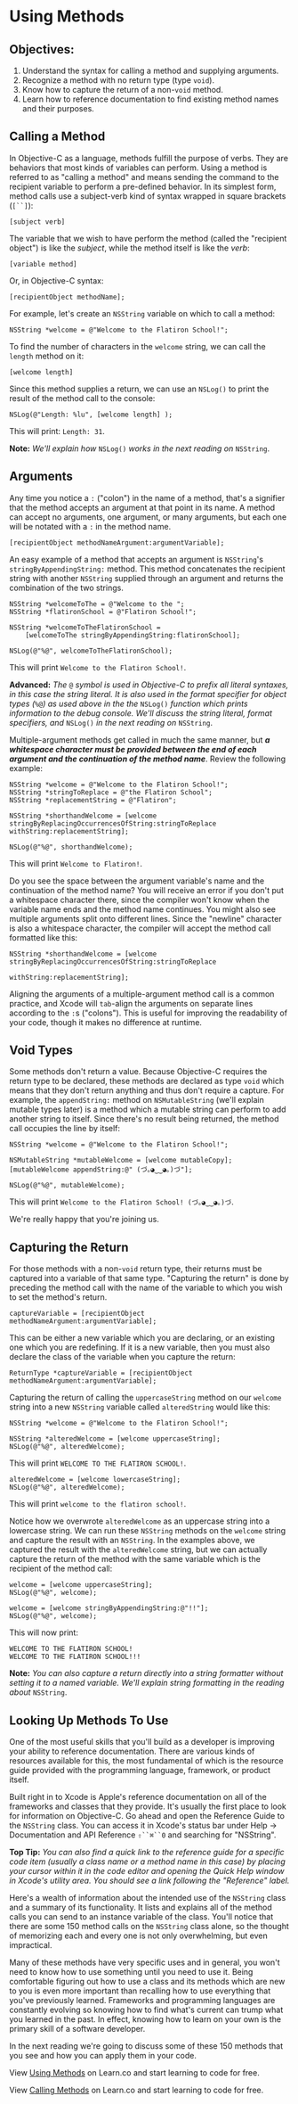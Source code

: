 # Using Methods

## Objectives:

1. Understand the syntax for calling a method and supplying arguments.
2. Recognize a method with no return type (type `void`).
3. Know how to capture the return of a non-`void` method.
4. Learn how to reference documentation to find existing method names and their purposes.

## Calling a Method

In Objective-C as a language, methods fulfill the purpose of verbs. They are behaviors that most kinds of variables can perform. Using a method is referred to as "calling a method" and means sending the command to the recipient variable to perform a pre-defined behavior. In its simplest form, method calls use a subject-verb kind of syntax wrapped in square brackets (`[``]`):


`[subject verb]`


The variable that we wish to have perform the method (called the "recipient object") is like the *subject*, while the method itself is like the *verb*:


`[variable method]`

Or, in Objective-C syntax:

```objc
[recipientObject methodName];
```

For example, let's create an `NSString` variable on which to call a method:

```objc
NSString *welcome = @"Welcome to the Flatiron School!";
```

To find the number of characters in the `welcome` string, we can call the `length` method on it:


`[welcome length]`


Since this method supplies a return, we can use an `NSLog()` to print the result of the method call to the console: 

```objc
NSLog(@"Length: %lu", [welcome length] );
```
This will print: `Length: 31`.

**Note:** *We'll explain how* `NSLog()` *works in the next reading on* `NSString`.

## Arguments

Any time you notice a `:` ("colon") in the name of a method, that's a signifier that the method accepts an argument at that point in its name. A method can accept no arguments, one argument, or many arguments, but each one will be notated with a `:` in the method name.

```objc
[recipientObject methodNameArgument:argumentVariable];
```

An easy example of a method that accepts an argument is `NSString`'s `stringByAppendingString:` method. This method concatenates the recipient string with another `NSString` supplied through an argument and returns the combination of the two strings.


```objc
NSString *welcomeToThe = @"Welcome to the ";
NSString *flatironSchool = @"Flatiron School!";

NSString *welcomeToTheFlatironSchool = 
    [welcomeToThe stringByAppendingString:flatironSchool];

NSLog(@"%@", welcomeToTheFlatironSchool);
```
This will print `Welcome to the Flatiron School!`.

**Advanced:** *The* `@` *symbol is used in Objective-C to prefix all literal syntaxes, in this case the string literal. It is also used in the format specifier for object types (*`%@`*) as used above in the the* `NSLog()` *function which prints information to the debug console. We'll discuss the string literal, format specifiers, and* `NSLog()` *in the next reading on* `NSString`.

Multiple-argument methods get called in much the same manner, but ***a whitespace character must be provided between the end of each argument and the continuation of the method name***. Review the following example:

```objc
NSString *welcome = @"Welcome to the Flatiron School!";
NSString *stringToReplace = @"the Flatiron School";
NSString *replacementString = @"Flatiron";

NSString *shorthandWelcome = [welcome stringByReplacingOccurrencesOfString:stringToReplace withString:replacementString];

NSLog(@"%@", shorthandWelcome);
```
This will print `Welcome to Flatiron!`. 

Do you see the space between the argument variable's name and the continuation of the method name? You will receive an error if you don't put a whitespace character there, since the compiler won't know when the variable name ends and the method name continues. You might also see multiple arguments split onto different lines. Since the "newline" character is also a whitespace character, the compiler will accept the method call formatted like this:

```objc
NSString *shorthandWelcome = [welcome stringByReplacingOccurrencesOfString:stringToReplace 
                                                                withString:replacementString];
```
Aligning the arguments of a multiple-argument method call is a common practice, and Xcode will `tab`-align the arguments on separate lines according to the `:`s ("colons"). This is useful for improving the readability of your code, though it makes no difference at runtime.

## Void Types

Some methods don't return a value. Because Objective-C requires the return type to be declared, these methods are declared as type `void` which means that they don't return anything and thus don't require a capture. For example, the `appendString:` method on `NSMutableString` (we'll explain mutable types later) is a method which a mutable string can perform to add another string to itself. Since there's no result being returned, the method call occupies the line by itself:

```objc
NSString *welcome = @"Welcome to the Flatiron School!";

NSMutableString *mutableWelcome = [welcome mutableCopy];
[mutableWelcome appendString:@" (づ｡◕‿‿◕｡)づ"];

NSLog(@"%@", mutableWelcome);
```

This will print `Welcome to the Flatiron School! (づ｡◕‿‿◕｡)づ`. 

We're really happy that you're joining us.

## Capturing the Return

For those methods with a non-`void` return type, their returns must be captured into a variable of that same type. "Capturing the return" is done by preceding the method call with the name of the variable to which you wish to set the method's return. 

```objc
captureVariable = [recipientObject methodNameArgument:argumentVariable];
```

This can be either a new variable which you are declaring, or an existing one which you are redefining. If it is a new variable, then you must also declare the class of the variable when you capture the return:

```objc
ReturnType *captureVariable = [recipientObject methodNameArgument:argumentVariable];
```

Capturing the return of calling the `uppercaseString` method on our `welcome` string into a new `NSString` variable called `alteredString` would like this:

```objc
NSString *welcome = @"Welcome to the Flatiron School!";

NSString *alteredWelcome = [welcome uppercaseString];
NSLog(@"%@", alteredWelcome);
```
This will print `WELCOME TO THE FLATIRON SCHOOL!`.

```objc
alteredWelcome = [welcome lowercaseString];
NSLog(@"%@", alteredWelcome);
```
This will print `welcome to the flatiron school!`.

Notice how we overwrote `alteredWelcome` as an uppercase string into a lowercase string. We can run these `NSString` methods on the `welcome` string and capture the result with an `NSString`. In the examples above, we captured the result with the `alteredWelcome` string, but we can actually capture the return of the method with the same variable which is the recipient of the method call:

```objc
welcome = [welcome uppercaseString];
NSLog(@"%@", welcome);

welcome = [welcome stringByAppendingString:@"!!"];
NSLog(@"%@", welcome);
```
This will now print:

```objc
WELCOME TO THE FLATIRON SCHOOL!
WELCOME TO THE FLATIRON SCHOOL!!!
```

**Note:** *You can also capture a return directly into a string formatter without setting it to a named variable. We'll explain string formatting in the reading about* `NSString`.

## Looking Up Methods To Use

One of the most useful skills that you'll build as a developer is improving your ability to reference documentation. There are various kinds of resources available for this, the most fundamental of which is the resource guide provided with the programming language, framework, or product itself.

Built right in to Xcode is Apple's reference documentation on all of the frameworks and classes that they provide. It's usually the first place to look for information on Objective-C. Go ahead and open the Reference Guide to the `NSString` class. You can access it in Xcode's status bar under Help -> Documentation and API Reference `⇧``⌘``0` and searching for "NSString". 

**Top Tip:** *You can also find a quick link to the reference guide for a specific code item (usually a class name or a method name in this case) by placing your cursor within it in the code editor and opening the Quick Help window in Xcode's utility area. You should see a link following the "Reference" label.*

Here's a wealth of information about the intended use of the `NSString` class and a summary of its functionality. It lists and explains all of the method calls you can send to an instance variable of the class. You'll notice that there are some 150 method calls on the `NSString` class alone, so the thought of memorizing each and every one is not only overwhelming, but even impractical. 

Many of these methods have very specific uses and in general, you won't need to know how to use something until you need to use it. Being comfortable figuring out how to use a class and its methods which are new to you is even more important than recalling how to use everything that you've previously learned. Frameworks and programming languages are constantly evolving so knowing how to find what's current can trump what you learned in the past. In effect, knowing how to learn on your own is the primary skill of a software developer.

In the next reading we're going to discuss some of these 150 methods that you see and how you can apply them in your code.

<p data-visibility='hidden'>View <a href='https://learn.co/lessons/reading-ios-using-methods' title='Using Methods'>Using Methods</a> on Learn.co and start learning to code for free.</p>

<p data-visibility='hidden'>View <a href='https://learn.co/lessons/reading-ios-using-methods'>Calling Methods</a> on Learn.co and start learning to code for free.</p>
